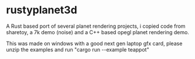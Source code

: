 # rustyplanet3d
A Rust based port of several planet rendering projects, i copied code from sharetoy, a 7k demo (noise) and a C++ based opegl planet rendering demo.

This was made on windows with a good next gen laptop gfx card, please unzip the examples and run "cargo run --example teappot"
